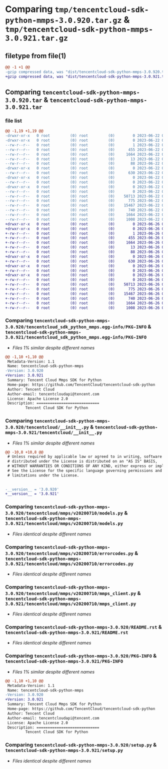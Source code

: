 # Comparing `tmp/tencentcloud-sdk-python-mmps-3.0.920.tar.gz` & `tmp/tencentcloud-sdk-python-mmps-3.0.921.tar.gz`

## filetype from file(1)

```diff
@@ -1 +1 @@
-gzip compressed data, was "dist/tencentcloud-sdk-python-mmps-3.0.920.tar", last modified: Thu Jun 22 00:27:29 2023, max compression
+gzip compressed data, was "dist/tencentcloud-sdk-python-mmps-3.0.921.tar", last modified: Mon Jun 26 00:28:23 2023, max compression
```

## Comparing `tencentcloud-sdk-python-mmps-3.0.920.tar` & `tencentcloud-sdk-python-mmps-3.0.921.tar`

### file list

```diff
@@ -1,19 +1,19 @@
-drwxr-xr-x   0 root         (0) root         (0)        0 2023-06-22 00:27:29.000000 tencentcloud-sdk-python-mmps-3.0.920/
-drwxr-xr-x   0 root         (0) root         (0)        0 2023-06-22 00:27:29.000000 tencentcloud-sdk-python-mmps-3.0.920/tencentcloud_sdk_python_mmps.egg-info/
--rw-r--r--   0 root         (0) root         (0)        1 2023-06-22 00:27:29.000000 tencentcloud-sdk-python-mmps-3.0.920/tencentcloud_sdk_python_mmps.egg-info/dependency_links.txt
--rw-r--r--   0 root         (0) root         (0)      455 2023-06-22 00:27:29.000000 tencentcloud-sdk-python-mmps-3.0.920/tencentcloud_sdk_python_mmps.egg-info/SOURCES.txt
--rw-r--r--   0 root         (0) root         (0)     1664 2023-06-22 00:27:29.000000 tencentcloud-sdk-python-mmps-3.0.920/tencentcloud_sdk_python_mmps.egg-info/PKG-INFO
--rw-r--r--   0 root         (0) root         (0)       13 2023-06-22 00:27:29.000000 tencentcloud-sdk-python-mmps-3.0.920/tencentcloud_sdk_python_mmps.egg-info/top_level.txt
--rw-r--r--   0 root         (0) root         (0)       88 2023-06-22 00:27:29.000000 tencentcloud-sdk-python-mmps-3.0.920/setup.cfg
-drwxr-xr-x   0 root         (0) root         (0)        0 2023-06-22 00:27:29.000000 tencentcloud-sdk-python-mmps-3.0.920/tencentcloud/
--rw-r--r--   0 root         (0) root         (0)      630 2023-06-22 00:27:29.000000 tencentcloud-sdk-python-mmps-3.0.920/tencentcloud/__init__.py
-drwxr-xr-x   0 root         (0) root         (0)        0 2023-06-22 00:27:29.000000 tencentcloud-sdk-python-mmps-3.0.920/tencentcloud/mmps/
--rw-r--r--   0 root         (0) root         (0)        0 2023-06-22 00:27:29.000000 tencentcloud-sdk-python-mmps-3.0.920/tencentcloud/mmps/__init__.py
-drwxr-xr-x   0 root         (0) root         (0)        0 2023-06-22 00:27:29.000000 tencentcloud-sdk-python-mmps-3.0.920/tencentcloud/mmps/v20200710/
--rw-r--r--   0 root         (0) root         (0)        0 2023-06-22 00:27:29.000000 tencentcloud-sdk-python-mmps-3.0.920/tencentcloud/mmps/v20200710/__init__.py
--rw-r--r--   0 root         (0) root         (0)    50713 2023-06-22 00:27:29.000000 tencentcloud-sdk-python-mmps-3.0.920/tencentcloud/mmps/v20200710/models.py
--rw-r--r--   0 root         (0) root         (0)      775 2023-06-22 00:27:29.000000 tencentcloud-sdk-python-mmps-3.0.920/tencentcloud/mmps/v20200710/errorcodes.py
--rw-r--r--   0 root         (0) root         (0)    15467 2023-06-22 00:27:29.000000 tencentcloud-sdk-python-mmps-3.0.920/tencentcloud/mmps/v20200710/mmps_client.py
--rw-r--r--   0 root         (0) root         (0)      740 2023-06-22 00:27:29.000000 tencentcloud-sdk-python-mmps-3.0.920/README.rst
--rw-r--r--   0 root         (0) root         (0)     1664 2023-06-22 00:27:29.000000 tencentcloud-sdk-python-mmps-3.0.920/PKG-INFO
--rw-r--r--   0 root         (0) root         (0)     1008 2023-06-22 00:27:29.000000 tencentcloud-sdk-python-mmps-3.0.920/setup.py
+drwxr-xr-x   0 root         (0) root         (0)        0 2023-06-26 00:28:23.000000 tencentcloud-sdk-python-mmps-3.0.921/
+drwxr-xr-x   0 root         (0) root         (0)        0 2023-06-26 00:28:23.000000 tencentcloud-sdk-python-mmps-3.0.921/tencentcloud_sdk_python_mmps.egg-info/
+-rw-r--r--   0 root         (0) root         (0)        1 2023-06-26 00:28:23.000000 tencentcloud-sdk-python-mmps-3.0.921/tencentcloud_sdk_python_mmps.egg-info/dependency_links.txt
+-rw-r--r--   0 root         (0) root         (0)      455 2023-06-26 00:28:23.000000 tencentcloud-sdk-python-mmps-3.0.921/tencentcloud_sdk_python_mmps.egg-info/SOURCES.txt
+-rw-r--r--   0 root         (0) root         (0)     1664 2023-06-26 00:28:23.000000 tencentcloud-sdk-python-mmps-3.0.921/tencentcloud_sdk_python_mmps.egg-info/PKG-INFO
+-rw-r--r--   0 root         (0) root         (0)       13 2023-06-26 00:28:23.000000 tencentcloud-sdk-python-mmps-3.0.921/tencentcloud_sdk_python_mmps.egg-info/top_level.txt
+-rw-r--r--   0 root         (0) root         (0)       88 2023-06-26 00:28:23.000000 tencentcloud-sdk-python-mmps-3.0.921/setup.cfg
+drwxr-xr-x   0 root         (0) root         (0)        0 2023-06-26 00:28:23.000000 tencentcloud-sdk-python-mmps-3.0.921/tencentcloud/
+-rw-r--r--   0 root         (0) root         (0)      630 2023-06-26 00:28:23.000000 tencentcloud-sdk-python-mmps-3.0.921/tencentcloud/__init__.py
+drwxr-xr-x   0 root         (0) root         (0)        0 2023-06-26 00:28:23.000000 tencentcloud-sdk-python-mmps-3.0.921/tencentcloud/mmps/
+-rw-r--r--   0 root         (0) root         (0)        0 2023-06-26 00:28:23.000000 tencentcloud-sdk-python-mmps-3.0.921/tencentcloud/mmps/__init__.py
+drwxr-xr-x   0 root         (0) root         (0)        0 2023-06-26 00:28:23.000000 tencentcloud-sdk-python-mmps-3.0.921/tencentcloud/mmps/v20200710/
+-rw-r--r--   0 root         (0) root         (0)        0 2023-06-26 00:28:23.000000 tencentcloud-sdk-python-mmps-3.0.921/tencentcloud/mmps/v20200710/__init__.py
+-rw-r--r--   0 root         (0) root         (0)    50713 2023-06-26 00:28:23.000000 tencentcloud-sdk-python-mmps-3.0.921/tencentcloud/mmps/v20200710/models.py
+-rw-r--r--   0 root         (0) root         (0)      775 2023-06-26 00:28:23.000000 tencentcloud-sdk-python-mmps-3.0.921/tencentcloud/mmps/v20200710/errorcodes.py
+-rw-r--r--   0 root         (0) root         (0)    15467 2023-06-26 00:28:23.000000 tencentcloud-sdk-python-mmps-3.0.921/tencentcloud/mmps/v20200710/mmps_client.py
+-rw-r--r--   0 root         (0) root         (0)      740 2023-06-26 00:28:23.000000 tencentcloud-sdk-python-mmps-3.0.921/README.rst
+-rw-r--r--   0 root         (0) root         (0)     1664 2023-06-26 00:28:23.000000 tencentcloud-sdk-python-mmps-3.0.921/PKG-INFO
+-rw-r--r--   0 root         (0) root         (0)     1008 2023-06-26 00:28:23.000000 tencentcloud-sdk-python-mmps-3.0.921/setup.py
```

### Comparing `tencentcloud-sdk-python-mmps-3.0.920/tencentcloud_sdk_python_mmps.egg-info/PKG-INFO` & `tencentcloud-sdk-python-mmps-3.0.921/tencentcloud_sdk_python_mmps.egg-info/PKG-INFO`

 * *Files 1% similar despite different names*

```diff
@@ -1,10 +1,10 @@
 Metadata-Version: 1.1
 Name: tencentcloud-sdk-python-mmps
-Version: 3.0.920
+Version: 3.0.921
 Summary: Tencent Cloud Mmps SDK for Python
 Home-page: https://github.com/TencentCloud/tencentcloud-sdk-python
 Author: Tencent Cloud
 Author-email: tencentcloudapi@tencent.com
 License: Apache License 2.0
 Description: ============================
         Tencent Cloud SDK for Python
```

### Comparing `tencentcloud-sdk-python-mmps-3.0.920/tencentcloud/__init__.py` & `tencentcloud-sdk-python-mmps-3.0.921/tencentcloud/__init__.py`

 * *Files 1% similar despite different names*

```diff
@@ -10,8 +10,8 @@
 # Unless required by applicable law or agreed to in writing, software
 # distributed under the License is distributed on an "AS IS" BASIS,
 # WITHOUT WARRANTIES OR CONDITIONS OF ANY KIND, either express or implied.
 # See the License for the specific language governing permissions and
 # limitations under the License.
 
 
-__version__ = '3.0.920'
+__version__ = '3.0.921'
```

### Comparing `tencentcloud-sdk-python-mmps-3.0.920/tencentcloud/mmps/v20200710/models.py` & `tencentcloud-sdk-python-mmps-3.0.921/tencentcloud/mmps/v20200710/models.py`

 * *Files identical despite different names*

### Comparing `tencentcloud-sdk-python-mmps-3.0.920/tencentcloud/mmps/v20200710/errorcodes.py` & `tencentcloud-sdk-python-mmps-3.0.921/tencentcloud/mmps/v20200710/errorcodes.py`

 * *Files identical despite different names*

### Comparing `tencentcloud-sdk-python-mmps-3.0.920/tencentcloud/mmps/v20200710/mmps_client.py` & `tencentcloud-sdk-python-mmps-3.0.921/tencentcloud/mmps/v20200710/mmps_client.py`

 * *Files identical despite different names*

### Comparing `tencentcloud-sdk-python-mmps-3.0.920/README.rst` & `tencentcloud-sdk-python-mmps-3.0.921/README.rst`

 * *Files identical despite different names*

### Comparing `tencentcloud-sdk-python-mmps-3.0.920/PKG-INFO` & `tencentcloud-sdk-python-mmps-3.0.921/PKG-INFO`

 * *Files 1% similar despite different names*

```diff
@@ -1,10 +1,10 @@
 Metadata-Version: 1.1
 Name: tencentcloud-sdk-python-mmps
-Version: 3.0.920
+Version: 3.0.921
 Summary: Tencent Cloud Mmps SDK for Python
 Home-page: https://github.com/TencentCloud/tencentcloud-sdk-python
 Author: Tencent Cloud
 Author-email: tencentcloudapi@tencent.com
 License: Apache License 2.0
 Description: ============================
         Tencent Cloud SDK for Python
```

### Comparing `tencentcloud-sdk-python-mmps-3.0.920/setup.py` & `tencentcloud-sdk-python-mmps-3.0.921/setup.py`

 * *Files identical despite different names*


